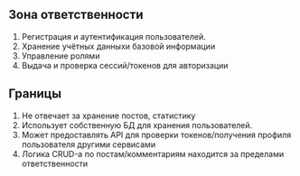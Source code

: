 ## Зона ответственности

1. Регистрация и аутентификация пользователей.
2. Хранение учётных данныхи базовой информации
3. Управление ролями
4. Выдача и проверка сессий/токенов для авторизации
   
## Границы

1. Не отвечает за хранение постов, статистику
2. Использует собственную БД  для хранения пользователей.
3. Может предоставлять API для проверки токенов/получения профиля пользователя другими сервисами
4. Логика CRUD-а по постам/комментариям находится за пределами ответственности

